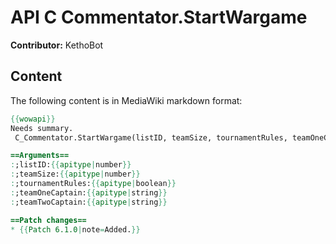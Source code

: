 # API C Commentator.StartWargame

**Contributor:** KethoBot

## Content

The following content is in MediaWiki markdown format:

```mediawiki
{{wowapi}}
Needs summary.
 C_Commentator.StartWargame(listID, teamSize, tournamentRules, teamOneCaptain, teamTwoCaptain)

==Arguments==
:;listID:{{apitype|number}}
:;teamSize:{{apitype|number}}
:;tournamentRules:{{apitype|boolean}}
:;teamOneCaptain:{{apitype|string}}
:;teamTwoCaptain:{{apitype|string}}

==Patch changes==
* {{Patch 6.1.0|note=Added.}}
```
